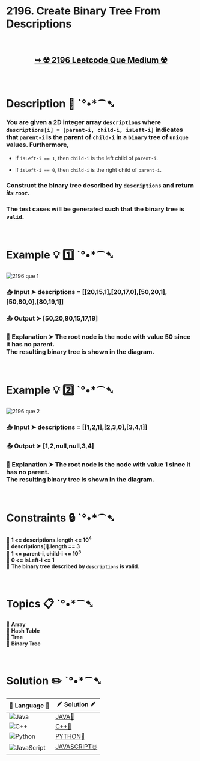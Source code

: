# 2196. Create Binary Tree From Descriptions

</br>

<h2 align="center"> 

<a href="https://leetcode.com/problems/create-binary-tree-from-descriptions/description/?envType=daily-question&envId=2024-07-15"><strong>➥ ☢️ 2196 Leetcode Que Medium ☢️ </strong></a>
</h2>

</br>

# Description 📜 ˋ°•*⁀➷

### You are given a 2D integer array `descriptions` where `descriptions[i] = [parent-i, child-i, isLeft-i]` indicates that `parent-i` is the parent of `child-i` in a `binary` tree of `unique` values. Furthermore,

- If `isLeft-i == 1`, then `child-i` is the left child of `parent-i`.

- If `isLeft-i == 0`, then `child-i` is the right child of `parent-i`.

### Construct the binary tree described by `descriptions` and return *its `root`*.

### The test cases will be generated such that the binary tree is `valid`.



</br>

# Example 💡 1️⃣ ˋ°•*⁀➷

![2196 que 1](https://github.com/user-attachments/assets/c01b0e5c-54e9-4a5a-8a3f-3ba5055b3f23)

  ### 📥 Input  ➤ descriptions = [[20,15,1],[20,17,0],[50,20,1],[50,80,0],[80,19,1]]

  ### 📤 Output  ➤ [50,20,80,15,17,19]

  ### 🔦 Explanation  ➤ The root node is the node with value 50 since it has no parent.</br> The resulting binary tree is shown in the diagram.

</br>

# Example 💡 2️⃣ ˋ°•*⁀➷

![2196 que 2](https://github.com/user-attachments/assets/ac2b8b63-48a2-452e-a68b-4634522d82b6)

  ### 📥 Input ➤ descriptions = [[1,2,1],[2,3,0],[3,4,1]]

  ### 📤 Output  ➤ [1,2,null,null,3,4]

  ### 🔦 Explanation ➤ The root node is the node with value 1 since it has no parent.</br> The resulting binary tree is shown in the diagram.

</br>

# Constraints 🔒 ˋ°•*⁀➷

🔹 **1 <= descriptions.length <= 10<sup>4</sup>** </br>
🔹 **descriptions[i].length == 3** </br>
🔹 **1 <= parent-i, child-i <= 10<sup>5</sup>** </br>
🔹 **0 <= isLeft-i <= 1** </br>
🔹 **The binary tree described by `descriptions` is valid.** </br>

</br>

# Topics 📋 ˋ°•*⁀➷

🔸 **Array**  </br>
🔸 **Hash Table**  </br>
🔸 **Tree**  </br>
🔸 **Binary Tree**  </br>

</br>

# Solution ✏️ ˋ°•*⁀➷

| 📒 Language 📒  | 🪶 Solution 🪶 |
| ------------- | ------------- |
|  ![Java](https://img.shields.io/badge/java-%23ED8B00.svg?style=for-the-badge&logo=openjdk&logoColor=white)  | [JAVA🍁](https://github.com/Prakhar-002/LEETCODE/blob/main/%F0%9F%93%9C%20Daily%20Challange%20%F0%9F%92%A1/07%20July%20%20%F0%9F%8F%96%EF%B8%8F%202024/15%20-%2007%20-%202024%20---%202196.%20Create%20Binary%20Tree%20From%20Descriptions%20%E2%98%83%EF%B8%8F%20%F0%9F%8D%81%20%F0%9F%8D%B0%20%F0%9F%8E%B2/%F0%9F%8D%81JAVA-2196-CreateBinaryTreeFromDescriptions.java) |
|  ![C++](https://img.shields.io/badge/c++-%2300599C.svg?style=for-the-badge&logo=c%2B%2B&logoColor=white)  | [C++🎲](https://github.com/Prakhar-002/LEETCODE/blob/main/%F0%9F%93%9C%20Daily%20Challange%20%F0%9F%92%A1/07%20July%20%20%F0%9F%8F%96%EF%B8%8F%202024/15%20-%2007%20-%202024%20---%202196.%20Create%20Binary%20Tree%20From%20Descriptions%20%E2%98%83%EF%B8%8F%20%F0%9F%8D%81%20%F0%9F%8D%B0%20%F0%9F%8E%B2/%F0%9F%8E%B2CPP-2196-CreateBinaryTreeFromDescriptions.cpp)  |
|  ![Python](https://img.shields.io/badge/python-3670A0?style=for-the-badge&logo=python&logoColor=ffdd54)    | [PYTHON🍰](https://github.com/Prakhar-002/LEETCODE/blob/main/%F0%9F%93%9C%20Daily%20Challange%20%F0%9F%92%A1/07%20July%20%20%F0%9F%8F%96%EF%B8%8F%202024/15%20-%2007%20-%202024%20---%202196.%20Create%20Binary%20Tree%20From%20Descriptions%20%E2%98%83%EF%B8%8F%20%F0%9F%8D%81%20%F0%9F%8D%B0%20%F0%9F%8E%B2/%F0%9F%8D%B0PYTHON-2196-CreateBinaryTreeFromDescriptions.py) |
| ![JavaScript](https://img.shields.io/badge/javascript-%23323330.svg?style=for-the-badge&logo=javascript&logoColor=%23F7DF1E)   | [JAVASCRIPT☃️](https://github.com/Prakhar-002/LEETCODE/blob/main/%F0%9F%93%9C%20Daily%20Challange%20%F0%9F%92%A1/07%20July%20%20%F0%9F%8F%96%EF%B8%8F%202024/15%20-%2007%20-%202024%20---%202196.%20Create%20Binary%20Tree%20From%20Descriptions%20%E2%98%83%EF%B8%8F%20%F0%9F%8D%81%20%F0%9F%8D%B0%20%F0%9F%8E%B2/%E2%98%83%EF%B8%8FJAVASCRIPT-2196-CreateBinaryTreeFromDescriptions.js) |

